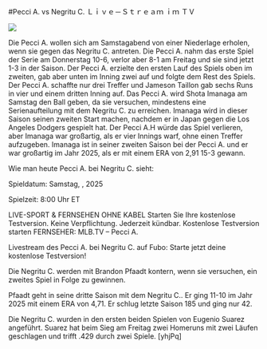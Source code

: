 #Pecci A. vs Negritu C. Ｌｉｖｅ－Ｓｔｒｅａｍ ｉｍ ＴＶ  
  
  
[![](https://i.imgur.com/qSNzIqt.png)](https://movie.rssnews.media/AEZPxryk.php)  
  
Die Pecci A. wollen sich am Samstagabend von einer Niederlage erholen, wenn sie gegen das Negritu C. antreten. Die Pecci A. nahm das erste Spiel der Serie am Donnerstag 10-6, verlor aber 8-1 am Freitag und sie sind jetzt 1-3 in der Saison. Der Pecci A. erzielte den ersten Lauf des Spiels oben im zweiten, gab aber unten im Inning zwei auf und folgte dem Rest des Spiels. Der Pecci A. schaffte nur drei Treffer und Jameson Taillon gab sechs Runs in vier und einem dritten Inning auf. Das Pecci A. wird Shota Imanaga am Samstag den Ball geben, da sie versuchen, mindestens eine Serienaufteilung mit dem Negritu C. zu erreichen. Imanaga wird in dieser Saison seinen zweiten Start machen, nachdem er in Japan gegen die Los Angeles Dodgers gespielt hat. Der Pecci A.H würde das Spiel verlieren, aber Imanaga war großartig, als er vier Innings warf, ohne einen Treffer aufzugeben. Imanaga ist in seiner zweiten Saison bei der Pecci A. und er war großartig im Jahr 2025, als er mit einem ERA von 2,91 15-3 gewann.

Wie man heute Pecci A. bei Negritu C. sieht:

Spieldatum: Samstag, , 2025

Spielzeit: 8:00 Uhr ET

LIVE-SPORT & FERNSEHEN OHNE KABEL
Starten Sie Ihre kostenlose Testversion. Keine Verpflichtung. Jederzeit kündbar.
Kostenlose Testversion starten
FERNSEHER: MLB.TV – Pecci A.

Livestream des Pecci A. bei Negritu C. auf Fubo: Starte jetzt deine kostenlose Testversion!

Die Negritu C. werden mit Brandon Pfaadt kontern, wenn sie versuchen, ein zweites Spiel in Folge zu gewinnen.

Pfaadt geht in seine dritte Saison mit dem Negritu C.. Er ging 11-10 im Jahr 2025 mit einem ERA von 4,71. Er schlug letzte Saison 185 und ging nur 42.

Die Negritu C. wurden in den ersten beiden Spielen von Eugenio Suarez angeführt. Suarez hat beim Sieg am Freitag zwei Homeruns mit zwei Läufen geschlagen und trifft .429 durch zwei Spiele. [yhjPq]